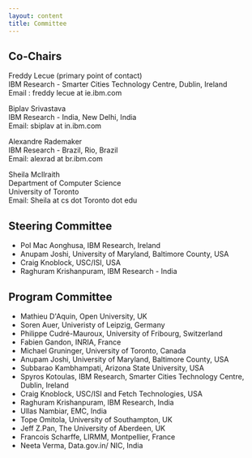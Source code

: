 ```yaml
---
layout: content
title: Committee
---
```


## Co-Chairs

Freddy Lecue (primary point of contact) <br/>
IBM Research - Smarter Cities Technology Centre, Dublin, Ireland <br/>
Email : freddy lecue at ie.ibm.com

Biplav Srivastava <br/>
IBM Research - India, New Delhi, India <br/>
Email: sbiplav at in.ibm.com

Alexandre Rademaker <br/>
IBM Research - Brazil, Rio, Brazil <br/>
Email: alexrad at br.ibm.com

Sheila McIlraith <br/>
Department of Computer Science <br/>
University of Toronto <br/>
Email: Sheila at cs dot Toronto dot edu

## Steering Committee
 
- Pol Mac Aonghusa, IBM Research, Ireland
- Anupam Joshi, University of Maryland, Baltimore County, USA
- Craig Knoblock, USC/ISI, USA
- Raghuram Krishanpuram, IBM Research - India

## Program Committee

- Mathieu D'Aquin, Open University, UK
- Soren Auer, Univeristy of Leipzig, Germany
- Philippe Cudré-Mauroux, University of Fribourg, Switzerland
- Fabien Gandon, INRIA, France
- Michael Gruninger, University of Toronto, Canada
- Anupam Joshi, University of Maryland, Baltimore County, USA
- Subbarao Kambhampati, Arizona State University, USA
- Spyros Kotoulas, IBM Research, Smarter Cities Technology Centre, Dublin, Ireland
- Craig Knoblock, USC/ISI and Fetch Technologies, USA
- Raghuram Krishanpuram, IBM Research, India
- Ullas Nambiar, EMC, India
- Tope Omitola, University of Southampton, UK
- Jeff Z.Pan, The University of Aberdeen, UK
- Francois Scharffe, LIRMM, Montpellier, France
- Neeta Verma, Data.gov.in/ NIC, India
